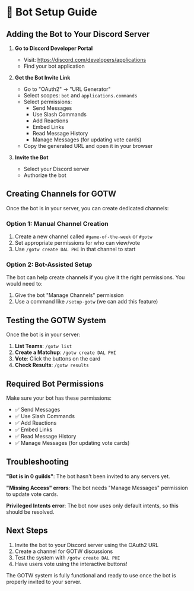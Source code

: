 # 🤖 Bot Setup Guide

## Adding the Bot to Your Discord Server

1. **Go to Discord Developer Portal**
   - Visit: https://discord.com/developers/applications
   - Find your bot application

2. **Get the Bot Invite Link**
   - Go to "OAuth2" → "URL Generator"
   - Select scopes: `bot` and `applications.commands`
   - Select permissions:
     - Send Messages
     - Use Slash Commands
     - Add Reactions
     - Embed Links
     - Read Message History
     - Manage Messages (for updating vote cards)
   - Copy the generated URL and open it in your browser

3. **Invite the Bot**
   - Select your Discord server
   - Authorize the bot

## Creating Channels for GOTW

Once the bot is in your server, you can create dedicated channels:

### Option 1: Manual Channel Creation
1. Create a new channel called `#game-of-the-week` or `#gotw`
2. Set appropriate permissions for who can view/vote
3. Use `/gotw create DAL PHI` in that channel to start

### Option 2: Bot-Assisted Setup
The bot can help create channels if you give it the right permissions. You would need to:
1. Give the bot "Manage Channels" permission
2. Use a command like `/setup-gotw` (we can add this feature)

## Testing the GOTW System

Once the bot is in your server:

1. **List Teams**: `/gotw list`
2. **Create a Matchup**: `/gotw create DAL PHI`
3. **Vote**: Click the buttons on the card
4. **Check Results**: `/gotw results`

## Required Bot Permissions

Make sure your bot has these permissions:
- ✅ Send Messages
- ✅ Use Slash Commands  
- ✅ Add Reactions
- ✅ Embed Links
- ✅ Read Message History
- ✅ Manage Messages (for updating vote cards)

## Troubleshooting

**"Bot is in 0 guilds"**: The bot hasn't been invited to any servers yet.

**"Missing Access" errors**: The bot needs "Manage Messages" permission to update vote cards.

**Privileged Intents error**: The bot now uses only default intents, so this should be resolved.

## Next Steps

1. Invite the bot to your Discord server using the OAuth2 URL
2. Create a channel for GOTW discussions
3. Test the system with `/gotw create DAL PHI`
4. Have users vote using the interactive buttons!

The GOTW system is fully functional and ready to use once the bot is properly invited to your server.









